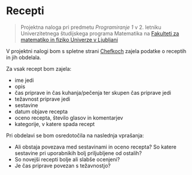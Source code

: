 # Recepti

> Projektna naloga pri predmetu *Programiranje 1* v 2. letniku Univerzitetnega študijskega programa Matematika na [Fakulteti za matematiko in fiziko Univerze v Ljubljani](https://www.fmf.uni-lj.si/sl/)

V projektni nalogi bom s spletne strani [Chefkoch](https://www.chefkoch.de/rs/s0/Rezepte.html) zajela podatke o receptih in jih obdelala. 

Za vsak recept bom zajela:
- ime jedi
- opis
- čas priprave in čas kuhanja/pečenja ter skupen čas priprave jedi
- težavnost priprave jedi
- sestavine
- datum objave recepta
- oceno recepta, število glasov in komentarjev
- kategorije, v katere spada recept

Pri obdelavi se bom osredotočila na naslednja vprašanja:
- Ali obstaja povezava med sestavinami in oceno recepta? So katere sestavine pri uporabnikih bolj priljubljene od ostalih?
- So novejši recepti bolje ali slabše ocenjeni?
- Je čas priprave povezan s težavnostjo?


